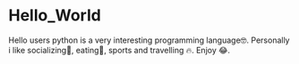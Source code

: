 # Hello_World
Hello users python is a very interesting programming language:nerd_face:.
Personally i like socializing:handshake:, eating:wine_glass:, sports and travelling :fire:.
Enjoy :joy:. 
